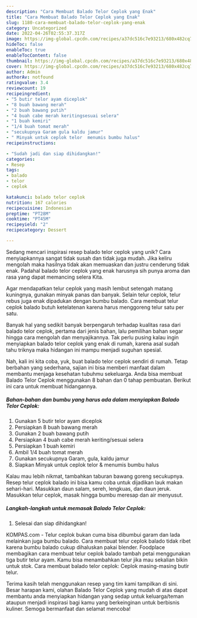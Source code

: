 ```yaml
---
description: "Cara Membuat Balado Telor Ceplok yang Enak"
title: "Cara Membuat Balado Telor Ceplok yang Enak"
slug: 1180-cara-membuat-balado-telor-ceplok-yang-enak
category: Uncategorized
date: 2022-04-26T02:55:37.317Z
image: https://img-global.cpcdn.com/recipes/a37dc516c7e93213/680x482cq70/balado-telor-ceplok-foto-resep-utama.jpg
hideToc: false
enableToc: true
enableTocContent: false
thumbnail: https://img-global.cpcdn.com/recipes/a37dc516c7e93213/680x482cq70/balado-telor-ceplok-foto-resep-utama.jpg
cover: https://img-global.cpcdn.com/recipes/a37dc516c7e93213/680x482cq70/balado-telor-ceplok-foto-resep-utama.jpg
author: Admin
authorAv: notfound
ratingvalue: 3.4
reviewcount: 19
recipeingredient:
- "5 butir telor ayam diceplok"
- "8 buah bawang merah"
- "2 buah bawang putih"
- "4 buah cabe merah keritingsesuai selera"
- "1 buah kemiri"
- "1/4 buah tomat merah"
- "secukupnya Garam gula kaldu jamur"
- " Minyak untuk ceplok telor  menumis bumbu halus"
recipeinstructions:

- "Sudah jadi dan siap dihidangkan!"
categories:
- Resep
tags:
- balado
- telor
- ceplok

katakunci: balado telor ceplok 
nutrition: 167 calories
recipecuisine: Indonesian
preptime: "PT28M"
cooktime: "PT45M"
recipeyield: "2"
recipecategory: Dessert

---
```





Sedang mencari inspirasi resep balado telor ceplok yang unik? Cara menyiapkannya sangat tidak susah dan tidak juga mudah. Jika keliru mengolah maka hasilnya tidak akan memuaskan dan justru cenderung tidak enak. Padahal balado telor ceplok yang enak harusnya sih punya aroma dan rasa yang dapat memancing selera Kita.





Agar mendapatkan telur ceplok yang masih lembut setengah matang kuningnya, gunakan minyak panas dan banyak. Selain telur ceplok, telur rebus juga enak dipadukan dengan bumbu balado. Cara membuat telur ceplok balado butuh ketelatenan karena harus menggoreng telur satu per satu.

Banyak hal yang sedikit banyak berpengaruh terhadap kualitas rasa dari balado telor ceplok, pertama dari jenis bahan, lalu pemilihan bahan segar hingga cara mengolah dan menyajikannya. Tak perlu pusing kalau ingin menyiapkan balado telor ceplok yang enak di rumah, karena asal sudah tahu triknya maka hidangan ini mampu menjadi suguhan spesial.






Nah, kali ini kita coba, yuk, buat balado telor ceplok sendiri di rumah. Tetap berbahan yang sederhana, sajian ini bisa memberi manfaat dalam membantu menjaga kesehatan tubuhmu sekeluarga. Anda bisa membuat Balado Telor Ceplok menggunakan 8 bahan dan 0 tahap pembuatan. Berikut ini cara untuk membuat hidangannya.

<!--inarticleads1-->

##### Bahan-bahan dan bumbu yang harus ada dalam menyiapkan Balado Telor Ceplok:

1. Gunakan 5 butir telor ayam diceplok
1. Persiapkan 8 buah bawang merah
1. Gunakan 2 buah bawang putih
1. Persiapkan 4 buah cabe merah keriting/sesuai selera
1. Persiapkan 1 buah kemiri
1. Ambil 1/4 buah tomat merah
1. Gunakan secukupnya Garam, gula, kaldu jamur
1. Siapkan  Minyak untuk ceplok telor &amp; menumis bumbu halus


Kalau mau lebih nikmat, tambahkan taburan bawang goreng secukupnya. Resep telur ceplok balado ini bisa kamu coba untuk dijadikan lauk makan sehari-hari. Masukkan daun salam, sereh, lengkuas, dan daun jeruk. Masukkan telur ceplok, masak hingga bumbu meresap dan air menyusut. 

<!--inarticleads2-->

##### Langkah-langkah untuk memasak Balado Telor Ceplok:


1. Selesai dan siap dihidangkan!

KOMPAS.com - Telur ceplok bukan cuma bisa dibumbui garam dan lada melainkan juga bumbu balado. Cara membuat telur ceplok balado tidak ribet karena bumbu balado cukup dihaluskan pakai blender. Foodplace membagikan cara membuat telur ceplok balado tambah petai menggunakan tiga butir telur ayam. Kamu bisa menambahkan telur jika mau sekalian bikin untuk stok. Cara membuat balado telor ceplok: Ceplok masing-masing butir telur. 

Terima kasih telah menggunakan resep yang tim kami tampilkan di sini. Besar harapan kami, olahan Balado Telor Ceplok yang mudah di atas dapat membantu anda menyiapkan hidangan yang sedap untuk keluarga/teman ataupun menjadi inspirasi bagi kamu yang berkeinginan untuk berbisnis kuliner. Semoga bermanfaat dan selamat mencoba!
